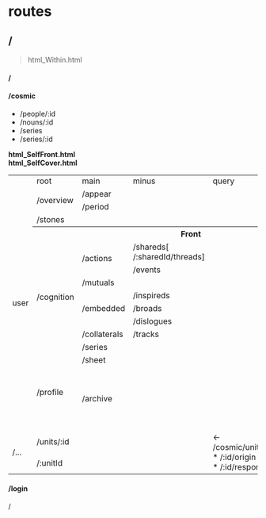 # routes

## /
>html_Within.html

#### /

#### /cosmic
* /people/:id
* /nouns/:id
* /series
* /series/:id


__html_SelfFront.html<br> html_SelfCover.html__

<table>
<tr><td rowspan="16">user</tr>
<tr><td>root<td>main<td>minus<td>query<td></td></tr>
<tr><td rowspan="2">/overview<td>/appear<td></tr>
<tr><td>/period<td></tr>
<tr><td>/stones<td><td></tr>
<tr><th colspan="5">Front</tr>
<tr><td rowspan="8">/cognition<td rowspan="2">/actions<td>/shareds[ /:sharedId/threads]</tr>
<tr><td>/events
</tr>
<tr><td>/mutuals<td><td><td></tr>
<tr><td rowspan="3">/embedded<td>/inspireds</tr>
<tr><td>/broads</tr>
<tr><td>/dislogues</tr>
<tr><td>/collaterals<td>/tracks</tr>
<tr><td>/series</tr>
<tr><td rowspan="2">/profile<td>/sheet<td></tr>
<tr><td>/archive<td><td><td>view display related people、nouns etc.</tr>
<tr><td rowspan="2">/...<td>/units/:id<td><td><td rowspan="2"> <- /cosmic/units/:id/related<br>
  * /:id/origin<br>
  * /:id/responses
<tr><td>/:unitId
</table>

#### /login

/
